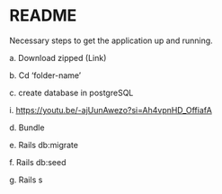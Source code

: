 # README

Necessary steps to get the application up and running.

a.	Download zipped (Link)

b.	Cd ‘folder-name’

c.	create database in postgreSQL 

i.	https://youtu.be/-ajUunAwezo?si=Ah4vpnHD_OffiafA

d.	Bundle

e.	Rails db:migrate

f.	Rails db:seed

g.	Rails s


